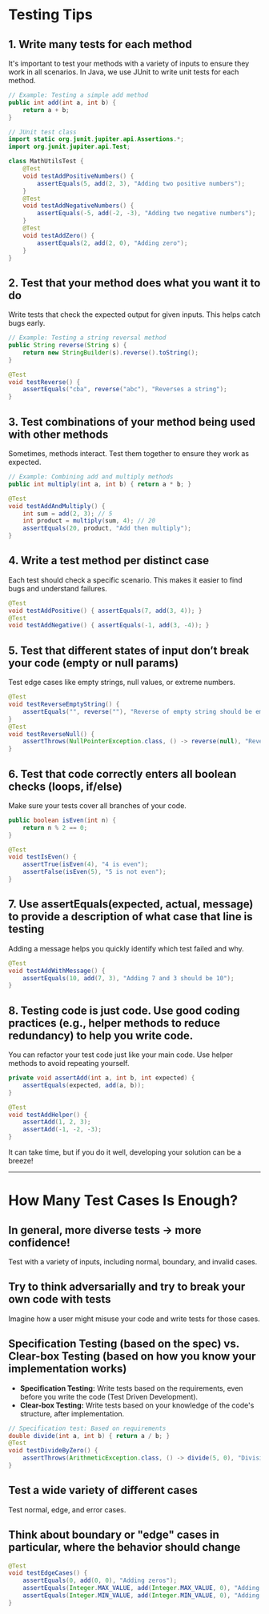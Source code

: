 # Testing Tips

## 1. Write many tests for each method
It's important to test your methods with a variety of inputs to ensure they work in all scenarios. In Java, we use JUnit to write unit tests for each method.

```java
// Example: Testing a simple add method
public int add(int a, int b) {
    return a + b;
}

// JUnit test class
import static org.junit.jupiter.api.Assertions.*;
import org.junit.jupiter.api.Test;

class MathUtilsTest {
    @Test
    void testAddPositiveNumbers() {
        assertEquals(5, add(2, 3), "Adding two positive numbers");
    }
    @Test
    void testAddNegativeNumbers() {
        assertEquals(-5, add(-2, -3), "Adding two negative numbers");
    }
    @Test
    void testAddZero() {
        assertEquals(2, add(2, 0), "Adding zero");
    }
}
```

## 2. Test that your method does what you want it to do
Write tests that check the expected output for given inputs. This helps catch bugs early.

```java
// Example: Testing a string reversal method
public String reverse(String s) {
    return new StringBuilder(s).reverse().toString();
}

@Test
void testReverse() {
    assertEquals("cba", reverse("abc"), "Reverses a string");
}
```

## 3. Test combinations of your method being used with other methods
Sometimes, methods interact. Test them together to ensure they work as expected.

```java
// Example: Combining add and multiply methods
public int multiply(int a, int b) { return a * b; }

@Test
void testAddAndMultiply() {
    int sum = add(2, 3); // 5
    int product = multiply(sum, 4); // 20
    assertEquals(20, product, "Add then multiply");
}
```

## 4. Write a test method per distinct case
Each test should check a specific scenario. This makes it easier to find bugs and understand failures.

```java
@Test
void testAddPositive() { assertEquals(7, add(3, 4)); }
@Test
void testAddNegative() { assertEquals(-1, add(3, -4)); }
```

## 5. Test that different states of input don’t break your code (empty or null params)
Test edge cases like empty strings, null values, or extreme numbers.

```java
@Test
void testReverseEmptyString() {
    assertEquals("", reverse(""), "Reverse of empty string should be empty");
}
@Test
void testReverseNull() {
    assertThrows(NullPointerException.class, () -> reverse(null), "Reverse of null should throw");
}
```

## 6. Test that code correctly enters all boolean checks (loops, if/else)
Make sure your tests cover all branches of your code.

```java
public boolean isEven(int n) {
    return n % 2 == 0;
}

@Test
void testIsEven() {
    assertTrue(isEven(4), "4 is even");
    assertFalse(isEven(5), "5 is not even");
}
```

## 7. Use assertEquals(expected, actual, message) to provide a description of what case that line is testing
Adding a message helps you quickly identify which test failed and why.

```java
@Test
void testAddWithMessage() {
    assertEquals(10, add(7, 3), "Adding 7 and 3 should be 10");
}
```

## 8. Testing code is just code. Use good coding practices (e.g., helper methods to reduce redundancy) to help you write code.
You can refactor your test code just like your main code. Use helper methods to avoid repeating yourself.

```java
private void assertAdd(int a, int b, int expected) {
    assertEquals(expected, add(a, b));
}

@Test
void testAddHelper() {
    assertAdd(1, 2, 3);
    assertAdd(-1, -2, -3);
}
```

It can take time, but if you do it well, developing your solution can be a breeze!

---

# How Many Test Cases Is Enough?

## In general, more diverse tests → more confidence!
Test with a variety of inputs, including normal, boundary, and invalid cases.

## Try to think adversarially and try to break your own code with tests
Imagine how a user might misuse your code and write tests for those cases.

## Specification Testing (based on the spec) vs. Clear-box Testing (based on how you know your implementation works)
- **Specification Testing:** Write tests based on the requirements, even before you write the code (Test Driven Development).
- **Clear-box Testing:** Write tests based on your knowledge of the code's structure, after implementation.

```java
// Specification test: Based on requirements
double divide(int a, int b) { return a / b; }
@Test
void testDivideByZero() {
    assertThrows(ArithmeticException.class, () -> divide(5, 0), "Division by zero should throw");
}
```

## Test a wide variety of different cases
Test normal, edge, and error cases.

## Think about boundary or "edge" cases in particular, where the behavior should change

```java
@Test
void testEdgeCases() {
    assertEquals(0, add(0, 0), "Adding zeros");
    assertEquals(Integer.MAX_VALUE, add(Integer.MAX_VALUE, 0), "Adding max int");
    assertEquals(Integer.MIN_VALUE, add(Integer.MIN_VALUE, 0), "Adding min int");
}
```



